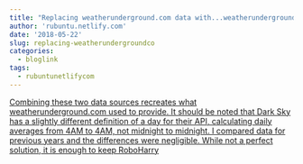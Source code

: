 ```yaml
---
title: "Replacing weatherunderground.com data with...weatherunderground?"
author: 'rubuntu.netlify.com'
date: '2018-05-22'
slug: replacing-weatherundergroundco
categories:
  - bloglink
tags:
  - rubuntunetlifycom
---
```


[Combining these two data sources recreates what weatherunderground.com used to provide. It should be noted that Dark Sky has a slightly different definition of a day for their API, calculating daily averages from 4AM to 4AM, not midnight to midnight. I compared data for previous years and the differences were negligible. While not a perfect solution, it is enough to keep RoboHarry<i class="fas fa-external-link-alt"></i>](http://rubuntu.netlify.com/post/2018-05-22-replacing-weatherundergound-com-data-with-weatherundergound-com/)


